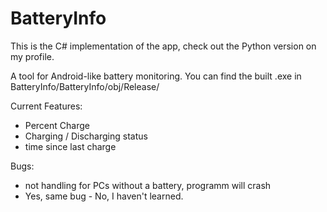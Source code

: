 # BatteryInfo

This is the C# implementation of the app, check out the Python version on my profile.

A tool for Android-like battery monitoring.
You can find the built .exe in BatteryInfo/BatteryInfo/obj/Release/

Current Features:
  - Percent Charge
  - Charging / Discharging status
  - time since last charge 
  
Bugs:
  - not handling for PCs without a battery, programm will crash
  - Yes, same bug - No, I haven't learned.
